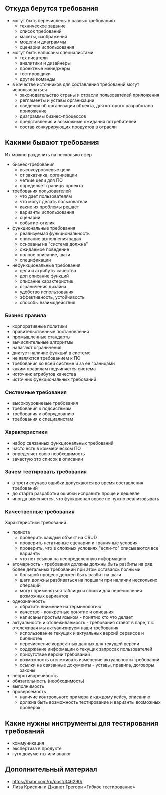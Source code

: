 ## Откуда берутся требования
- могут быть перечислены в разных требованиях
  - техническое задание
  - список требований
  - макеты, изображения
  - модели и диаграммы
  - сценарии использования
- могут быть написаны специалистами
  - тех писатели
  - аналитики и дизайнеры
  - проектные менеджеры
  - тестировщики
  - другие команды
- в качестве источников для составления требований могут использоваться
  - законодательство страны и отрасли пользователей приложения
  - регламенты и уставы организации
  - сведения об организации объекта, для которого разработано приложение
  - диаграммы бизнес-процессов
  - представления и возможные ожидания потребителей
  - состав конкурирующих продуктов в отрасли

## Какими бывают требования
Их можно разделить на несколько сфер
- бизнес-требования
  - высокоуровневые цели
  - от заказчика, организации
  - четкие цели для ПО
  - определяет границы проекта
- требования пользователей
  - что дает пользователям
  - что могут делать пользователи
  - какие их проблемы решает
  - варианты использования
  - сценарии
  - событие-отклик
- функциональные требования
  - реализуемая функциональность
  - описание выполнения задач
  - основаны на "система должна"
  - ожидаемое поведение
  - полное описание, шаги
  - спецификации
- нефункциональные требования
  - цели и атрибуты качества
  - доп описание функций
  - описание характеристик
  - ограничения дизайна
  - удобство использования
  - эффективность, устойчивость
  - способы взаимодействия

### Бизнес правила
- корпоративные политики
- правительственные постановления
- промышленные стандарты
- вычислительные алгоритмы
- налагают ограничения
- диктует наличие функций в системе
- не являются требованием к ПО
- требования ко всей системе и за ее границами
- каким правилам подчиняется система
- источник атрибутов качества
- источник функциональных требований

### Системные требования
- высокоуровневые требования
- требования к подсистемам
- требования к оборудованию
- требования к специалистам

### Характеристики
- набор связанных функциональных требований
- часто есть в коммерческом ПО
- определяет свою необходимость
- зачастую это список в описании

### Зачем тестировать требования
- в трети случаев ошибки допускаются во время составления требований
- до старта разработки ошибки исправить проще и дешевле
- иногда выясняется, что функционал вовсе не нужно реализовывать

### Качественные требования 
Характеристики требований
- полнота
  - проверить каждый объект на CRUD
  - проверить негативные сценарии и граничные условия
  - проверить, что в сложных условиях "если-то" описываются все варианты
  - что нет ссылок на неопределенную информацию
- атомарность - требования должны должны быть разбиты на ряд более детальных требований при этом оставаясь полными
  - большой процесс должен быть разбит на шаги
  - шаги должны разбиваться на подшаги при наличии нескольких операций
  - могут применяться таблицы и списки для перечисления возможных вариантов
- однозначность
  - обратить внимение на терминологию
  - качество - конкретные понятие и описания
  - написаны простым языком - понятно кто что делает
- актуальность и отслеживаемость - требования ставят в паре, т.к. отслеживая мы актуализируем наши требования
  - использование текущих и актуальных версий сервисов и библиотек
  - перечисление корректных данных для текущей версии
  - содержание информации о текущих запросах пользователей
  - присутствие версии требований
  - возможность отслеживать изменение актуальности требований
  - ссылки на связанные документы - уставы, правила, договоры законы
- непротиворечивость
- обязательность (необходимость)
- выполнимость
- проверяемость
  - наличие контрольного примера к каждому кейсу, описанию
  - должна быть возможность тестирование и варианты возможных проверок

## Какие нужны инструменты для тестирования требований
- коммуникация
- экспертиза в продукте
- гугл документы или аналог

## Дополнительный материал
- https://habr.com/ru/post/346290/
- Лиза Криспин и Джанет Грегори «Гибкое тестирование» 

 
